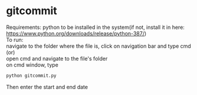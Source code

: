 # gitcommit
Requirements: python to be installed in the system(if not, install it in here: https://www.python.org/downloads/release/python-387/)  
To run:  
navigate to the folder where the file is, click on navigation bar and type cmd  
(or)  
open cmd and navigate to the file's folder  
on cmd window, type
```python
python gitcommit.py
```
Then enter the start and end date
